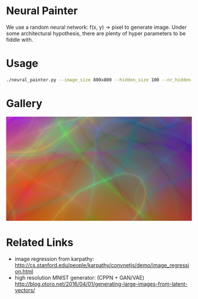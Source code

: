 # Neural Painter

We use a random neural network: f(x, y) -> pixel to generate image.
Under some architectural hypothesis, there are plenty of hyper parameters to be fiddle with.

# Usage
```bash
./neural_painter.py --image_size 800x800 --hidden_size 100 --nr_hidden 4 --nonlin random_every_time --nr_channel 3 --output_nonlin identity --coord_bias --seed 42 --output 42.png
```

# Gallery

<img class="screenshots" src="gallery/3-batch_norm:False-batch_norm_position:before_nonlin-coord_bias:True-hidden_size:100-image_size:1366x768-nonlin:random_every_time-nr_channel:3-nr_hidden:4-output_nonlin:identity-recurrent:False-seed:3-use_bias:False.jpg" alt="example image">


# Related Links

- image regression from karpathy:
	http://cs.stanford.edu/people/karpathy/convnetjs/demo/image_regression.html
- high resolution MNIST generator: (CPPN + GAN/VAE)
	http://blog.otoro.net/2016/04/01/generating-large-images-from-latent-vectors/
